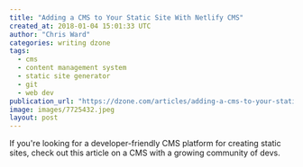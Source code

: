 ```yaml
---
title: "Adding a CMS to Your Static Site With Netlify CMS"
created_at: 2018-01-04 15:01:33 UTC
author: "Chris Ward"
categories: writing dzone
tags:
  - cms
  - content management system
  - static site generator
  - git
  - web dev
publication_url: "https://dzone.com/articles/adding-a-cms-to-your-static-site-with-netlify-cms"
image: images/7725432.jpeg
layout: post
---
```

If you're looking for a developer-friendly CMS platform for creating static sites, check out this article on a CMS with a growing community of devs.

